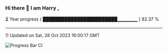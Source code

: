 ### Hi there 👋 I am Harry , 

⏳ Year progress { ████████████████████████▁▁▁▁▁▁ } 82.37 %

---

⏰ Updated on Sat, 28 Oct 2023 16:00:17 GMT

![Progress Bar CI](https://github.com/duykhang68/duykhang68/workflows/Progress%20Bar%20CI/badge.svg)
